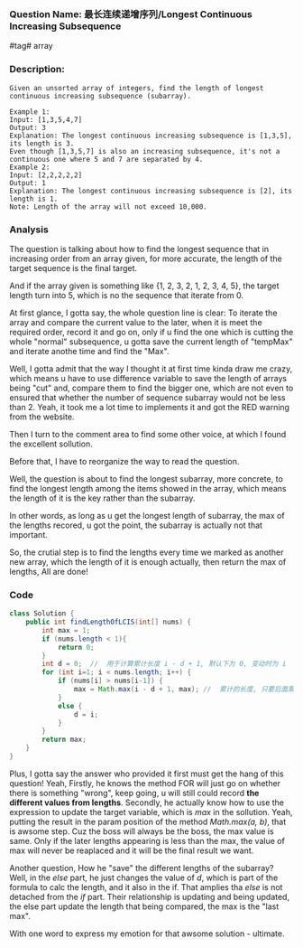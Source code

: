 ### Question Name: 最长连续递增序列/Longest Continuous Increasing Subsequence

#tag# array

### Description:

 ```
 Given an unsorted array of integers, find the length of longest continuous increasing subsequence (subarray).

Example 1:
Input: [1,3,5,4,7]
Output: 3
Explanation: The longest continuous increasing subsequence is [1,3,5], its length is 3. 
Even though [1,3,5,7] is also an increasing subsequence, it's not a continuous one where 5 and 7 are separated by 4. 
Example 2:
Input: [2,2,2,2,2]
Output: 1
Explanation: The longest continuous increasing subsequence is [2], its length is 1. 
Note: Length of the array will not exceed 10,000.

 ```

### Analysis

The question is talking about how to find the longest sequence that in increasing order from an array given, for more accurate, the length of the target sequence is the final target.

And if the array given is something like {1, 2, 3, 2, 1, 2, 3, 4, 5}, the target length turn into 5, which is no the sequence that iterate from 0.

At first glance, I gotta say, the whole question line is clear: To iterate the array and compare the current value to the later, when it is meet the required order, record it 
and go on, only if u find the one which is cutting the whole "normal" subsequence, u gotta save the current length of "tempMax" and iterate anothe time and find the "Max".

Well, I gotta admit that the way I thought it at first time kinda draw me crazy, which means u have to use difference variable to save the length of arrays being "cut" and, compare them to find the bigger one,
which are not even to ensured that whether the number of sequence subarray would not be less than 2.
Yeah, it took me a lot time to implements it and got the RED warning from the website.

Then I turn to the comment area to find some other voice, at which I found the excellent sollution.

Before that, I have to reorganize the way to read the question.

Well, the question is about to find the longest subarray, more concrete, to find the longest length among the items showed in the array, which means the length of it is the key rather than the subarray.

In other words, as long as u get the longest length of subarray, the max of the lengths recored, u got the point, the subarray is actually not that important.

So, the crutial step is to find the lengths every time we marked as another new array, which the length of it is enough actually, then return the max of lengths, All are done!

### Code
```java
class Solution {
    public int findLengthOfLCIS(int[] nums) {
        int max = 1;
        if (nums.length < 1){
            return 0;
        }
        int d = 0;  //  用于计算累计长度 i - d + 1, 默认下为 0, 变动时为 i
        for (int i=1; i < nums.length; i++) {
            if (nums[i] > nums[i-1]) {
                max = Math.max(i - d + 1, max); //  累计的长度, 只要后面累计的长度没有超过 max, max就一直是最大长度
            }
            else {
                d = i;
            }
        }
        return max;
    }  
}
```

Plus, I gotta say the answer who provided it first must get the hang of this question! Yeah, Firstly, he knows the method FOR will just go on whether there is something "wrong", 
keep going, u will still could record **the different values from lengths**. Secondly, he actually know how to use the expression to update the target variable, which is <I>max</I> 
in the sollution. Yeah, putting the result in the param position of the method <I>Math.max(a, b)</I>, that is awsome step. Cuz the boss will always be the boss, the max value is same. 
Only if the later lengths appearing is less than the max, the value of max will never be reaplaced and it will be the final result we want.

Another question, How he "save" the different lengths of the subarray? 
Well, in the <I>else</I> part, he just changes the value of <I>d</I>, which is part of the formula to calc the length, and it also in the if.
That amplies tha <I>else</I> is not detached from the <I>if</I> part. 
Their relationship is updating and being updated, the else part update the length that being compared, the max is the "last max".

With one word to express my emotion for that awsome solution - ultimate. 



